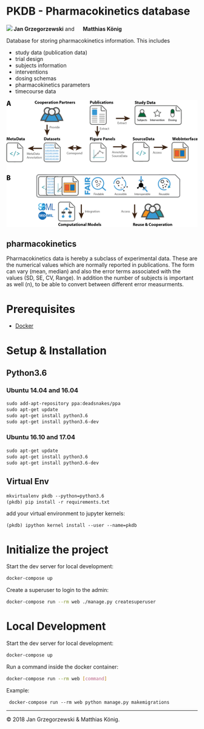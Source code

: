 # PKDB - Pharmacokinetics database

<b><a href="https://orcid.org/0000-0002-4588-4925" title="0000-0002-4588-4925"><img src="./docs/images/logos/orcid.png" height="15"/></a> Jan Grzegorzewski</b>
and
<b><a href="https://orcid.org/0000-0003-1725-179X" title="https://orcid.org/0000-0003-1725-179X"><img src="./docs/images/orcid.png" height="15" width="15"/></a> Matthias König</b>

Database for storing pharmacokinetics information.
This includes
- study data (publication data)
- trial design
- subjects information
- interventions
- dosing schemas
- pharmacokinetics parameters 
- timecourse data


<img src="./docs/images/data_extraction.png" />

## pharmacokinetics
Pharmacokinetics data is hereby a subclass of experimental data. 
These are the numerical values which are normally reported in publications.
The form can vary (mean, median) and also the error terms associated with the values (SD, SE, CV, Range). 
In addition the number of subjects is important as well (n), to be able to convert between different error
measurments.

# Prerequisites

- [Docker](https://docs.docker.com/docker-for-mac/install/)  

# Setup & Installation
## Python3.6
### Ubuntu 14.04 and 16.04
```
sudo add-apt-repository ppa:deadsnakes/ppa
sudo apt-get update
sudo apt-get install python3.6
sudo apt-get install python3.6-dev

```
### Ubuntu 16.10 and 17.04
```
sudo apt-get update
sudo apt-get install python3.6
sudo apt-get install python3.6-dev

```
## Virtual Env
```
mkvirtualenv pkdb --python=python3.6
(pkdb) pip install -r requirements.txt
```
add your virtual environment to jupyter kernels:
```
(pkdb) ipython kernel install --user --name=pkdb
``` 
# Initialize the project

Start the dev server for local development:

```bash
docker-compose up
```

Create a superuser to login to the admin:

```bash
docker-compose run --rm web ./manage.py createsuperuser
```

# Local Development
Start the dev server for local development:

```bash
docker-compose up
```
Run a command inside the docker container:

```bash
docker-compose run --rm web [command]
```
Example:

```
 docker-compose run --rm web python manage.py makemigrations
```


----

&copy; 2018 Jan Grzegorzewski & Matthias König.